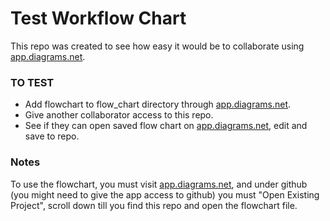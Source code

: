 # Test Workflow Chart
This repo was created to see how easy it would be to collaborate using [app.diagrams.net](https://app.diagrams.net/). 

### TO TEST

* Add flowchart to flow_chart directory through [app.diagrams.net](https://app.diagrams.net/).
* Give another collaborator access to this repo.
* See if they can open saved flow chart on [app.diagrams.net](https://app.diagrams.net/), edit and save to repo.

### Notes
To use the flowchart, you must visit [app.diagrams.net](https://app.diagrams.net/), and under github (you might need to give the app access to github) you must "Open Existing Project", scroll down till you find this repo and open the flowchart file. 

